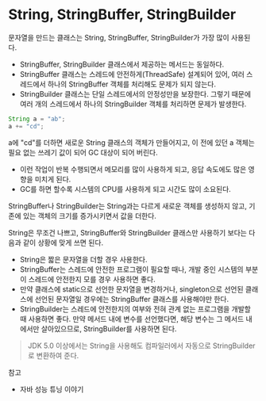 # String, StringBuffer, StringBuilder

문자열을 만드는 클래스는 String, StringBuffer, StringBuilder가 가장 많이 사용된다.
* StringBuffer, StringBuilder 클래스에서 제공하는 메서드는 동일하다.
* StringBuffer 클래스는 스레드에 안전하게(ThreadSafe) 설계되어 있어, 여러 스레드에서 하나의 StringBuffer 객체를 처리해도 문제가 되지 않는다.
* StringBuilder 클래스는 단일 스레드에서의 안정성만을 보장한다. 그렇기 때문에 여러 개의 스레드에서 하나의 StringBuilder 객체를 처리하면 문제가 발생한다.

``` java
String a = "ab";
a += "cd";
```

a에 "cd"를 더하면 새로운 String 클래스의 객체가 만들어지고, 이 전에 있던 a 객체는 필요 없는 쓰레기 값이 되어 GC 대상이 되어 버린다.
* 이런 작업이 반복 수행되면서 메모리를 많이 사용하게 되고, 응답 속도에도 많은 영향을 미치게 된다.
* GC를 하면 할수록 시스템의 CPU를 사용하게 되고 시간도 많이 소요된다.

StringBuffer나 StringBuilder는 String과는 다르게 새로운 객체를 생성하지 않고, 기존에 있는 객체의 크기를 증가시키면서 값을 더한다.

String은 무조건 나쁘고, StringBuffer와 StringBuilder 클래스만 사용하기 보다는 다음과 같이 상황에 맞게 쓰면 된다.
* String은 짧은 문자열을 더할 경우 사용한다.
* StringBuffer는 스레드에 안전한 프로그램이 필요할 때나, 개발 중인 시스템의 부분이 스레드에 안전한지 모를 경우 사용하면 좋다.
* 만약 클래스에 static으로 선언한 문자열을 변경하거나, singleton으로 선언된 클래스에 선언된 문자열일 경우에는 StringBuffer 클래스를 사용해야만 한다.
* StringBuilder는 스레드에 안전한지의 여부와 전혀 관계 없는 프로그램을 개발할 때 사용하면 좋다. 만약 메서드 내에 변수를 선언했다면, 해당 변수는 그 메서드 내에서만 살아있으므로, StringBuilder를 사용하면 된다.

> JDK 5.0 이상에서는 String을 사용해도 컴파일러에서 자동으로 StringBuilder로 변환하여 준다.

참고
- 자바 성능 튜닝 이야기